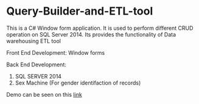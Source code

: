 # Query-Builder-and-ETL-tool
This is a C# Window form application. It is used to perform different CRUD operation on SQL Server 2014. Its provides the functionality of Data warehousing ETL tool

Front End Development:
Window forms

Back End Development:
1) SQL SERVER 2014
2) Sex Machine (For gender identifaction of records)


Demo can be seen on this [link](https://studio.youtube.com/video/ozD6L5GmkNM/edit)
